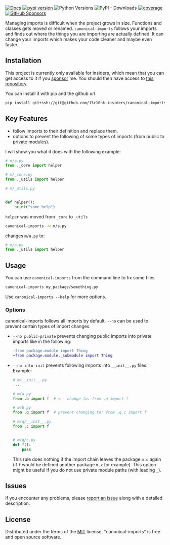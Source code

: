 <!-- -8<- [start:Header] -->


[![Docs](https://img.shields.io/badge/docs-mkdocs-green)](https://15r10nk.github.io/canonical-imports/)
[![pypi version](https://img.shields.io/pypi/v/canonical-imports.svg)](https://pypi.org/project/canonical-imports/)
![Python Versions](https://img.shields.io/pypi/pyversions/canonical-imports)
![PyPI - Downloads](https://img.shields.io/pypi/dw/canonical-imports)
[![coverage](https://img.shields.io/badge/coverage-100%25-blue)](https://15r10nk.github.io/canonical-imports/contributing/#coverage)
[![GitHub Sponsors](https://img.shields.io/github/sponsors/15r10nk)](https://github.com/sponsors/15r10nk)

<!-- -8<- [end:Header] -->

Managing imports is difficult when the project grows in size. Functions and classes gets moved or renamed.
`canonical-imports` follows your imports and finds out where the things you are importing are actually defined.
It can change your imports which makes your code cleaner and maybe even faster.

## Installation


This project is currently only available for insiders, which mean that you can get access to it if you [sponsor](https://github.com/sponsors/15r10nk) me.
You should then have access to [this repository](https://github.com/15r10nk-insiders/canonical-imports).

You can install it with pip and the github url.

``` bash
pip install git+ssh://git@github.com/15r10nk-insiders/canonical-imports.git@insider
```

## Key Features

- follow imports to their definition and replace them.
- options to prevent the following of some types of imports (from public to private modules).


I will show you what it does with the following example:

``` python
# m/a.py
from ._core import helper

# m/_core.py
from ._utils import helper

# m/_utils.py


def helper():
    print("some help")
```

`helper` was moved from `_core` to `_utils`

``` bash
canonical-imports -w m/a.py
```

changes `m/a.py` to:

``` python
# m/a.py
from ._utils import helper
```


## Usage

You can use `canonical-imports` from the command line to fix some files.

```bash
canonical-imports my_package/something.py
```

Use `canonical-imports --help` for more options.

### Options

canonical-imports follows all imports by default. `--no` can be used to prevent certain types of import changes.
- `--no public-private` prevents changing public imports into private imports like in the following:
    ``` diff
    -from package.module import Thing
    +from package.module._submodule import Thing
    ```
- `--no into-init` prevents following imports into `__init__.py` files.
    Example:
    ``` python
    # m/__init__.py
    ...

    # m/a.py
    from .b import f  # <-- change to: from .q import f

    # m/b.py
    from .q import f  # prevent changing to: from .q.c import f

    # m/q/__init__.py
    from .c import f


    # m/q/c.py
    def f():
        pass
    ```
    This rule does nothing if the import chain leaves the package `m.q` again (if `f` would be defined another package `m.x` for example).
    This option might be useful if you do not use private module paths (with leading `_`).


<!-- -8<- [start:Feedback] -->
## Issues

If you encounter any problems, please [report an issue](https://github.com/15r10nk/canonical-imports/issues) along with a detailed description.
<!-- -8<- [end:Feedback] -->

## License

Distributed under the terms of the [MIT](http://opensource.org/licenses/MIT) license, "canonical-imports" is free and open source software.
